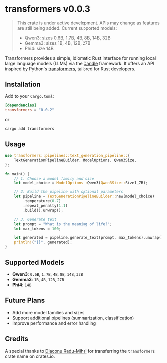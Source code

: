 # transformers v0.0.3

> This crate is under active development. APIs may change as features are still being added.
> Current supported models:
>
> - Qwen3: sizes 0.6B, 1.7B, 4B, 8B, 14B, 32B
> - Gemma3: sizes 1B, 4B, 12B, 27B
> - Phi4: size 14B

Transformers provides a simple, idiomatic Rust interface for running local large language models (LLMs) via the [Candle](https://github.com/huggingface/candle) framework. It offers an API inspired by Python's [transformers](https://huggingface.co/docs/transformers), tailored for Rust developers.

## Installation

Add to your `Cargo.toml`:

```toml
[dependencies]
transformers = "0.0.2"
```

or

```cmd
cargo add transformers
```

## Usage

```rust
use transformers::pipelines::text_generation_pipeline::{
    TextGenerationPipelineBuilder, ModelOptions, Qwen3Size,
};

fn main() {
    // 1. Choose a model family and size
    let model_choice = ModelOptions::Qwen3(Qwen3Size::Size1_7B);

    // 2. Build the pipeline with optional parameters
    let pipeline = TextGenerationPipelineBuilder::new(model_choice)
        .temperature(0.7)
        .repeat_penalty(1.1)
        .build().unwrap();

    // 3. Generate text
    let prompt = "What is the meaning of life?";
    let max_tokens = 100;

    let generated = pipeline.generate_text(prompt, max_tokens).unwrap();
    println!("{}", generated);
}
```

## Supported Models

- **Qwen3**: `0.6B`, `1.7B`, `4B`, `8B`, `14B`, `32B`
- **Gemma3**: `1B`, `4B`, `12B`, `27B`
- **Phi4**: `14B`

## Future Plans

- Add more model families and sizes
- Support additional pipelines (summarization, classification)
- Improve performance and error handling

## Credits

A special thanks to [Diaconu Radu-Mihai](https://github.com/radudiaconu0/) for transferring the `transformers` crate name on crates.io.
